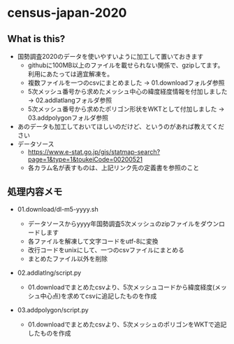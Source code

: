 # census-japan-2020

## What is this?

- 国勢調査2020のデータを使いやすいように加工して置いておきます
  - githubに100MB以上のファイルを載せられない関係で、gzipしてます。利用にあたっては適宜解凍を。
  - 複数ファイルを一つのcsvにまとめました → 01.downloadフォルダ参照
  - 5次メッシュ番号から求めたメッシュ中心の緯度経度情報を付加しました → 02.addlatlangフォルダ参照
  - 5次メッシュ番号から求めたポリゴン形状をWKTとして付加しました -> 03.addpolygonフォルダ参照
- あのデータも加工しておいてほしいのだけど、というのがあれば教えてください
- データソース
  - <https://www.e-stat.go.jp/gis/statmap-search?page=1&type=1&toukeiCode=00200521>
  - 各カラム名が表すものは、上記リンク先の定義書を参照のこと

## 処理内容メモ

* 01.download/dl-m5-yyyy.sh
  * データソースからyyyy年国勢調査5次メッシュのzipファイルをダウンロードします
  * 各ファイルを解凍して文字コードをutf-8に変換
  * 改行コードをunixにして、一つのcsvファイルにまとめる
  * まとめたファイル以外を削除

* 02.addlatlng/script.py
  * 01.downloadでまとめたcsvより、5次メッシュコードから緯度経度(メッシュ中心点)を求めてcsvに追記したものを作成

* 03.addpolygon/script.py
  * 01.downloadでまとめたcsvより、5次メッシュのポリゴンをWKTで追記したものを作成
